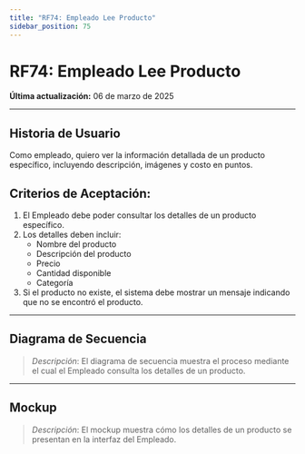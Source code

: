```yaml
---
title: "RF74: Empleado Lee Producto"  
sidebar_position: 75
---
```


# RF74: Empleado Lee Producto  

**Última actualización:** 06 de marzo de 2025  

---

## Historia de Usuario  
Como empleado, quiero ver la información detallada de un producto específico, incluyendo descripción, imágenes y costo en puntos.


## **Criterios de Aceptación:**  

1. El Empleado debe poder consultar los detalles de un producto específico.  
2. Los detalles deben incluir:  
   - Nombre del producto  
   - Descripción del producto  
   - Precio  
   - Cantidad disponible  
   - Categoría  
3. Si el producto no existe, el sistema debe mostrar un mensaje indicando que no se encontró el producto.  

---

## **Diagrama de Secuencia**  

> *Descripción*: El diagrama de secuencia muestra el proceso mediante el cual el Empleado consulta los detalles de un producto.  

---

## **Mockup**  

> *Descripción*: El mockup muestra cómo los detalles de un producto se presentan en la interfaz del Empleado.  
